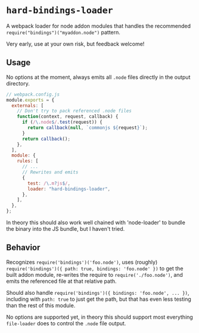 # `hard-bindings-loader`

A webpack loader for node addon modules that handles the recommended
`require("bindings")("myaddon.node")` pattern.

Very early, use at your own risk, but feedback welcome!

## Usage

No options at the moment, always emits all `.node` files directly in the output
directory.

```js
// webpack.config.js
module.exports = {
  externals: [
    // Don't try to pack referenced .node files
    function(context, request, callback) {
      if (/\.node$/.test(request)) {
        return callback(null, `commonjs ${request}`);
      }
      return callback();
    },
  ],
  module: {
    rules: [
      // ...
      // Rewrites and emits
      {
        test: /\.m?js$/,
        loader: "hard-bindings-loader",
      },
    ],
  },
};
```

In theory this should also work well chained with 'node-loader' to bundle the
binary into the JS bundle, but I haven't tried.

## Behavior

Recognizes `require('bindings')('foo.node')`, uses (roughly)
`require('bindings')({ path: true, bindings: 'foo.node' })` to get the built
addon module, re-writes the require to `require('./foo.node')`, and emits the
referenced file at that relative path.

Should also handle `require('bindings')({ bindings: 'foo.node', ... })`,
including with `path: true` to just get the path, but that has even less testing
than the rest of this module.

No options are supported yet, in theory this should support most everything
`file-loader` does to control the `.node` file output.
